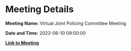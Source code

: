 # Meeting Details

**Meeting Name:** Virtual Joint Policing Committee Meeting

**Date and Time:** 2022-06-10 09:00:00

**[Link to Meeting](https://www.limerick.ie/council/whats-on/virtual-joint-policing-committee-meeting-1)**
